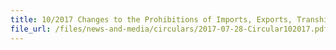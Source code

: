 ```yaml
---
title: 10/2017 Changes to the Prohibitions of Imports, Exports, Transhipments and Goods in Transit From or To the Democratic People's Republic of Korea
file_url: /files/news-and-media/circulars/2017-07-28-Circular102017.pdf
---
```

